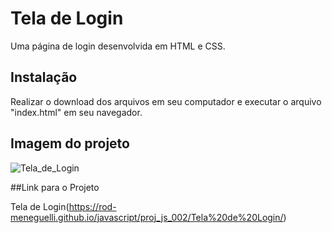 # Tela de Login



Uma página de login desenvolvida em HTML e CSS.



## Instalação



Realizar o download dos arquivos em seu computador e executar o arquivo "index.html" em seu navegador.



## Imagem do projeto



![Tela_de_Login](https://user-images.githubusercontent.com/115499628/205936763-f8d62013-f893-4f3b-a080-e3a70b28ba8e.jpg)



##Link para o Projeto

Tela de Login(https://rod-meneguelli.github.io/javascript/proj_js_002/Tela%20de%20Login/)
